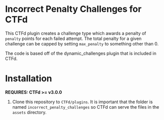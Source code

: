 # Incorrect Penalty Challenges for CTFd

This CTFd plugin creates a challenge type which awards a penalty of `penalty`
points for each failed attempt. The total penalty for a given challenge can be
capped by setting `max_penalty` to something other than 0.

The code is based off of the dynamic_challenges plugin that is included in CTFd.

# Installation

**REQUIRES: CTFd >= v3.0.0**

1. Clone this repository to `CTFd/plugins`. It is important that the folder is
   named `incorrect_penalty_challenges` so CTFd can serve the files in the `assets`
   directory.
